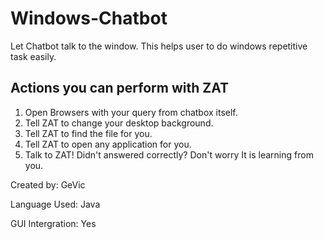 # Windows-Chatbot
Let Chatbot talk to the window. This helps user to do windows repetitive task easily.

## Actions you can perform with ZAT
1. Open Browsers with your query from chatbox itself.
2. Tell ZAT to change your desktop background.
3. Tell ZAT to find the file for you.
4. Tell ZAT to open any application for you.
5. Talk to ZAT! Didn't answered correctly? Don't worry It is learning from you.

Created by: GeVic 

Language Used: Java

GUI Intergration: Yes
